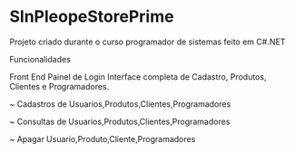 # SlnPleopeStorePrime
Projeto criado durante o curso programador de sistemas feito em C#.NET

Funcionalidades

Front End Painel de Login
Interface completa de Cadastro, Produtos, Clientes e Programadores.

~ Cadastros de Usuarios,Produtos,Clientes,Programadores 

~ Consultas de Usuarios,Produtos,Clientes,Programadores

~ Apagar Usuario,Produto,Cliente,Programadores

